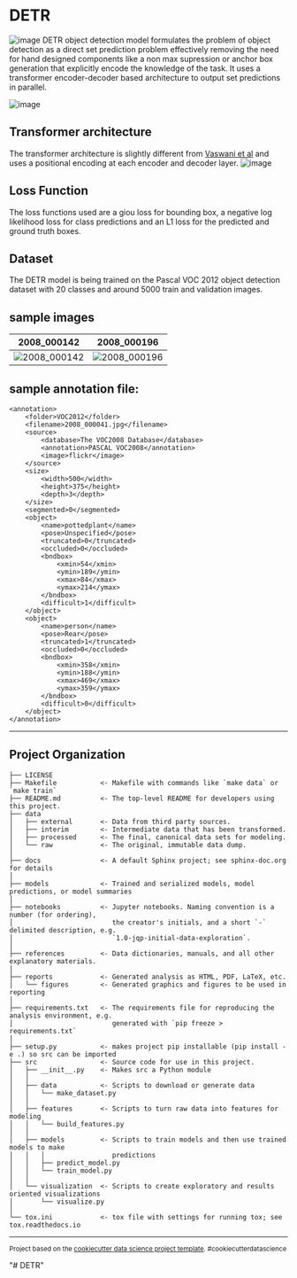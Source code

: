 DETR
==============================
![image](https://user-images.githubusercontent.com/76114246/139389001-ae0e25c5-e0f2-474b-b01a-9acb0bbb7751.png)
DETR object detection model formulates the problem of object detection as a direct set prediction problem effectively removing the need for hand designed components like a non max supression or anchor box generation that explicitly encode the knowledge of the task. It uses a transformer encoder-decoder based architecture to output set predictions in parallel. 

![image](https://user-images.githubusercontent.com/76114246/139389968-eb79aee6-467e-4ef3-89b8-183ff2f9a09d.png)

Transformer architecture
-----------------------
The transformer architecture is slightly different from [Vaswani et al](https://arxiv.org/abs/1706.03762) and uses a positional encoding at each encoder and decoder layer.
![image](https://user-images.githubusercontent.com/76114246/139390148-31410e20-5305-43ef-87b5-c2c44025d8b3.png)


Loss Function
--------------------
The loss functions used are a giou loss for bounding box, a negative log likelihood loss for class predictions and an L1 loss for the predicted and ground truth boxes.

Dataset
---------------------
The DETR model is being trained on the Pascal VOC 2012 object detection dataset with 20 classes and around 5000 train and validation images.

sample images
-------------
2008_000142          |  2008_000196
:-------------------------:|:-------------------------:
![2008_000142](https://user-images.githubusercontent.com/76114246/136657983-0f7a6796-c02f-44c4-af03-ca704de34b97.jpg)  |  ![2008_000196](https://user-images.githubusercontent.com/76114246/136658004-e30bb8e6-7f23-486a-a128-0efa8e2b89b2.jpg)

sample annotation file:
----------------------
```
<annotation>
	<folder>VOC2012</folder>
	<filename>2008_000041.jpg</filename>
	<source>
		<database>The VOC2008 Database</database>
		<annotation>PASCAL VOC2008</annotation>
		<image>flickr</image>
	</source>
	<size>
		<width>500</width>
		<height>375</height>
		<depth>3</depth>
	</size>
	<segmented>0</segmented>
	<object>
		<name>pottedplant</name>
		<pose>Unspecified</pose>
		<truncated>0</truncated>
		<occluded>0</occluded>
		<bndbox>
			<xmin>54</xmin>
			<ymin>189</ymin>
			<xmax>84</xmax>
			<ymax>214</ymax>
		</bndbox>
		<difficult>1</difficult>
	</object>
	<object>
		<name>person</name>
		<pose>Rear</pose>
		<truncated>1</truncated>
		<occluded>0</occluded>
		<bndbox>
			<xmin>358</xmin>
			<ymin>188</ymin>
			<xmax>469</xmax>
			<ymax>359</ymax>
		</bndbox>
		<difficult>0</difficult>
	</object>
</annotation>
```
----------------------

Project Organization
------------

    ├── LICENSE
    ├── Makefile           <- Makefile with commands like `make data` or `make train`
    ├── README.md          <- The top-level README for developers using this project.
    ├── data
    │   ├── external       <- Data from third party sources.
    │   ├── interim        <- Intermediate data that has been transformed.
    │   ├── processed      <- The final, canonical data sets for modeling.
    │   └── raw            <- The original, immutable data dump.
    │
    ├── docs               <- A default Sphinx project; see sphinx-doc.org for details
    │
    ├── models             <- Trained and serialized models, model predictions, or model summaries
    │
    ├── notebooks          <- Jupyter notebooks. Naming convention is a number (for ordering),
    │                         the creator's initials, and a short `-` delimited description, e.g.
    │                         `1.0-jqp-initial-data-exploration`.
    │
    ├── references         <- Data dictionaries, manuals, and all other explanatory materials.
    │
    ├── reports            <- Generated analysis as HTML, PDF, LaTeX, etc.
    │   └── figures        <- Generated graphics and figures to be used in reporting
    │
    ├── requirements.txt   <- The requirements file for reproducing the analysis environment, e.g.
    │                         generated with `pip freeze > requirements.txt`
    │
    ├── setup.py           <- makes project pip installable (pip install -e .) so src can be imported
    ├── src                <- Source code for use in this project.
    │   ├── __init__.py    <- Makes src a Python module
    │   │
    │   ├── data           <- Scripts to download or generate data
    │   │   └── make_dataset.py
    │   │
    │   ├── features       <- Scripts to turn raw data into features for modeling
    │   │   └── build_features.py
    │   │
    │   ├── models         <- Scripts to train models and then use trained models to make
    │   │   │                 predictions
    │   │   ├── predict_model.py
    │   │   └── train_model.py
    │   │
    │   └── visualization  <- Scripts to create exploratory and results oriented visualizations
    │       └── visualize.py
    │
    └── tox.ini            <- tox file with settings for running tox; see tox.readthedocs.io


--------

<p><small>Project based on the <a target="_blank" href="https://drivendata.github.io/cookiecutter-data-science/">cookiecutter data science project template</a>. #cookiecutterdatascience</small></p>
"# DETR" 
